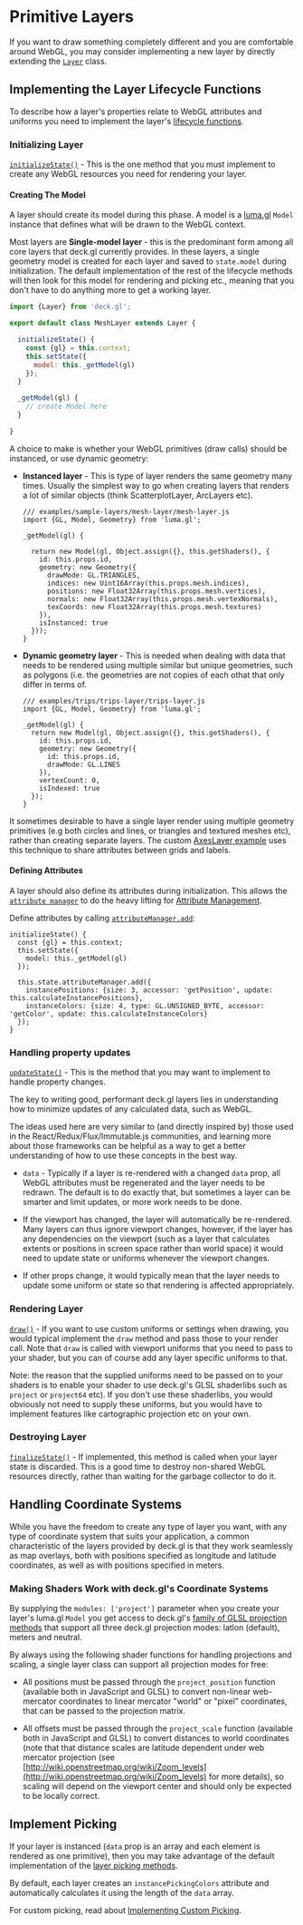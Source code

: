 # Primitive Layers

If you want to draw something completely different and you are comfortable around
WebGL, you may consider implementing a new layer by directly extending the
[`Layer`](/docs/api-reference/base-layer.md) class.

## Implementing the Layer Lifecycle Functions

To describe how a layer's properties relate to WebGL attributes and uniforms
you need to implement the layer's [lifecycle functions](/docs/advanced/layer-lifecycle.md).

### Initializing Layer

[`initializeState()`](/docs/api-reference/base-layer.md#-initializestate-) -
This is the one method that you must implement to create
any WebGL resources you need for rendering your layer.

#### Creating The Model

A layer should create its model during this phase. A model is a
[luma.gl](https://github.com/uber/luma.gl) `Model` instance that defines what will
be drawn to the WebGL context.

Most layers are **Single-model layer** - this is the predominant form among all core layers
that deck.gl currently provides. In these layers, a single geometry model is
created for each layer and saved to `state.model` during initialization.
The default implementation of the rest of the lifecycle methods will then
look for this model for rendering and picking etc., meaning that you don't
have to do anything more to get a working layer.

```js
import {Layer} from 'deck.gl';

export default class MeshLayer extends Layer {

  initializeState() {
    const {gl} = this.context;
    this.setState({
      model: this._getModel(gl)
    });
  }

  _getModel(gl) {
    // create Model here
  }

}
```

A choice to make is whether your WebGL primitives (draw calls) should
be instanced, or use dynamic geometry:

* **Instanced layer** - This is type of layer renders
  the same geometry many times. Usually the simplest way to go
  when creating layers that renders a lot of similar objects (think
  ScatterplotLayer, ArcLayers etc).
  ```
  /// examples/sample-layers/mesh-layer/mesh-layer.js
  import {GL, Model, Geometry} from 'luma.gl';

  _getModel(gl) {

    return new Model(gl, Object.assign({}, this.getShaders(), {
      id: this.props.id,
      geometry: new Geometry({
        drawMode: GL.TRIANGLES,
        indices: new Uint16Array(this.props.mesh.indices),
        positions: new Float32Array(this.props.mesh.vertices),
        normals: new Float32Array(this.props.mesh.vertexNormals),
        texCoords: new Float32Array(this.props.mesh.textures)
      }),
      isInstanced: true
    }));
  }
  ```
* **Dynamic geometry layer** - This is needed when
  dealing with data that needs to be rendered using multiple similar but unique
  geometries, such as polygons (i.e. the geometries are not copies of each
  othat that only differ in terms of.
  ```
  /// examples/trips/trips-layer/trips-layer.js
  import {GL, Model, Geometry} from 'luma.gl';

  _getModel(gl) {
    return new Model(gl, Object.assign({}, this.getShaders(), {
      id: this.props.id,
      geometry: new Geometry({
        id: this.props.id,
        drawMode: GL.LINES
      }),
      vertexCount: 0,
      isIndexed: true
    });
  }
  ```

It sometimes desirable to have a single layer render using multiple geometry primitives
(e.g both circles and lines, or triangles and textured meshes etc),
rather than creating separate layers.
The custom
[AxesLayer example](https://github.com/uber/deck.gl/tree/4.1-release/examples/plot/plot-layer/axes-layer.js)
uses this technique to share attributes between grids and labels.

#### Defining Attributes

A layer should also define its attributes during initialization. This allows the
[`attribute manager`](/docs/api-reference/attribute-manager.md) to do the heavy lifting for
[Attribute Management](/docs/advanced/attribute-management.md).

Define attributes by
calling [`attributeManager.add`](/docs/api-reference/attribute-manager.md#-add-):

```
initializeState() {
  const {gl} = this.context;
  this.setState({
    model: this._getModel(gl)
  });

  this.state.attributeManager.add({
    instancePositions: {size: 3, accessor: 'getPosition', update: this.calculateInstancePositions},
    instanceColors: {size: 4, type: GL.UNSIGNED_BYTE, accessor: 'getColor', update: this.calculateInstanceColors}
  });
}
```

### Handling property updates

[`updateState()`](/docs/api-reference/base-layer.md#-updatestate-) -
This is the method that you may want to implement to handle
property changes.

The key to writing good, performant deck.gl layers lies in understanding
how to minimize updates of any calculated data, such as WebGL.

The ideas used here are very similar to (and directly inspired by)
those used in the React/Redux/Flux/Immutable.js communities, and
learning more about those frameworks can be helpful as a way to get a
better understanding of how to use these concepts in the best way.

* `data` - Typically if a layer is re-rendered with a changed `data` prop,
  all WebGL attributes must be regenerated and the layer needs to be redrawn.
  The default is to do exactly that, but sometimes a layer can be smarter
  and limit updates, or more work needs to be done.

* If the viewport has changed, the layer will automatically be re-rendered.
  Many layers can thus ignore viewport changes, however, if the layer has
  any dependencies on the viewport (such as a layer
  that calculates extents or positions in screen space rather than world space)
  it would need to update state or uniforms whenever the viewport changes.

* If other props change, it would typically mean that the layer needs to
  update some uniform or state so that rendering is affected appropriately.


### Rendering Layer

[`draw()`](/docs/api-reference/base-layer.md#-draw-) -
If you want to use custom uniforms or settings when drawing, you would
typical implement the `draw` method and pass those to your render call.
Note that `draw` is called with viewport uniforms that you need to pass
to your shader, but you can of course add any layer
specific uniforms to that.

Note: the reason that the supplied uniforms need to be passed on to your
shaders is to enable your shader to use deck.gl's GLSL shaderlibs such as
`project` or `project64` etc). If you don't use these shaderlibs, you
would obviously not need to supply these uniforms, but you would have to
implement features like cartographic projection etc on your own.

### Destroying Layer

[`finalizeState()`](/docs/api-reference/base-layer.md#-finalizestate-) -
If implemented, this method is called when your layer
state is discarded. This is a good time to destroy non-shared WebGL resources
directly, rather than waiting for the garbage collector to do it.


## Handling Coordinate Systems

While you have the freedom to create any type of layer you want,
with any type of coordinate system that suits your application, a common
characteristic of the layers provided by deck.gl is that they work seamlessly
as map overlays, both with positions specified as longitude and latitude
coordinates, as well as with positions specified in meters.

### Making Shaders Work with deck.gl's Coordinate Systems

By supplying the `modules: ['project']` parameter when you create your layer's luma.gl `Model`
you get access to deck.gl's
[family of GLSL projection methods](/docs/advanced/writing-shaders.md#projection-vertex-shader-)
that support all three deck.gl projection modes: latlon (default), meters and neutral.

By always using the following shader functions for handling projections and scaling,
a single layer class can support all projection modes for free:

- All positions must be passed through the `project_position` function
  (available both in JavaScript and GLSL) to convert non-linear web-mercator
  coordinates to linear mercator "world" or "pixel" coordinates,
  that can be passed to the projection matrix.

- All offsets must be passed through the `project_scale` function
  (available both in JavaScript and GLSL) to convert distances
  to world coordinates (note that that distance scales are latitude dependent
  under web mercator projection
  (see [http://wiki.openstreetmap.org/wiki/Zoom_levels](http://wiki.openstreetmap.org/wiki/Zoom_levels) for more details),
  so scaling will depend on the viewport center and should only be expected to be locally correct.


## Implement Picking

If your layer is instanced (`data` prop is an array and each element is rendered as one
primitive), then you may take advantage of the default implementation of the
[layer picking methods](/docs/api-reference/base-layer.md#layer-picking-methods).

By default, each layer creates an `instancePickingColors` attribute and automatically
calculates it using the length of the `data` array.

For custom picking, read about
[Implementing Custom Picking](/docs/advanced/picking.md#implementing-custom-picking).
